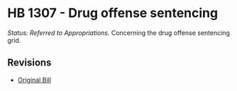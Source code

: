 # HB 1307 - Drug offense sentencing
*Status: Referred to Appropriations.*
Concerning the drug offense sentencing grid.

## Revisions
* [Original Bill](1/)